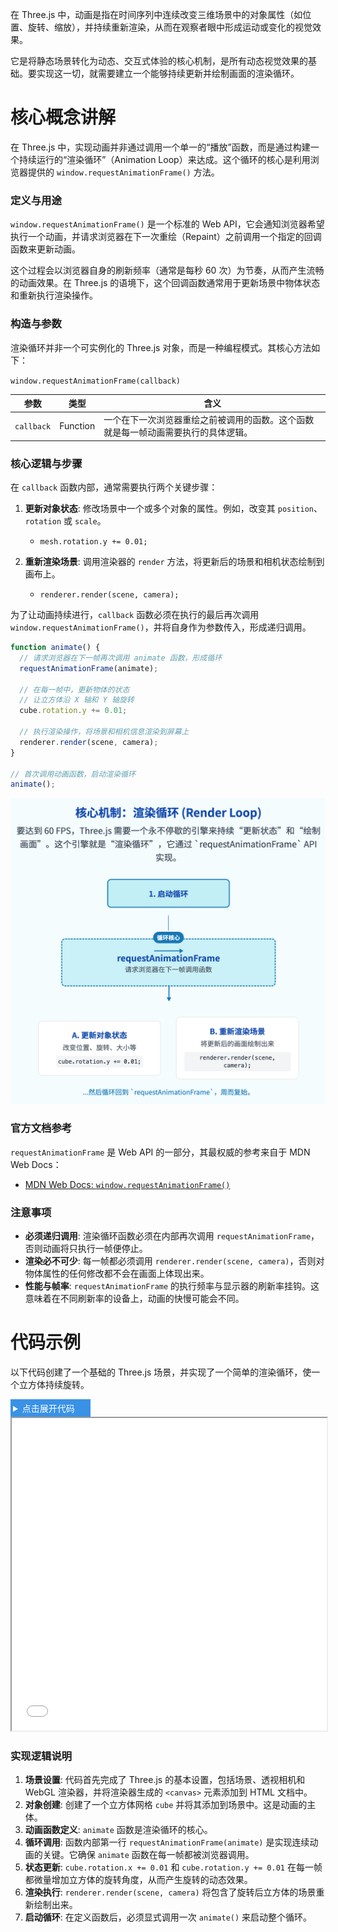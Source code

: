 在 Three.js 中，动画是指在时间序列中连续改变三维场景中的对象属性（如位置、旋转、缩放），并持续重新渲染，从而在观察者眼中形成运动或变化的视觉效果。

它是将静态场景转化为动态、交互式体验的核心机制，是所有动态视觉效果的基础。要实现这一切，就需要建立一个能够持续更新并绘制画面的渲染循环。

# 核心概念讲解

在 Three.js 中，实现动画并非通过调用一个单一的“播放”函数，而是通过构建一个持续运行的“渲染循环”（Animation Loop）来达成。这个循环的核心是利用浏览器提供的 `window.requestAnimationFrame()` 方法。

### 定义与用途

`window.requestAnimationFrame()` 是一个标准的 Web API，它会通知浏览器希望执行一个动画，并请求浏览器在下一次重绘（Repaint）之前调用一个指定的回调函数来更新动画。

这个过程会以浏览器自身的刷新频率（通常是每秒 60 次）为节奏，从而产生流畅的动画效果。在 Three.js 的语境下，这个回调函数通常用于更新场景中物体状态和重新执行渲染操作。

### 构造与参数

渲染循环并非一个可实例化的 Three.js 对象，而是一种编程模式。其核心方法如下：

`window.requestAnimationFrame(callback)`

| 参数       | 类型     | 含义                                                                               |
| ---------- | -------- | ---------------------------------------------------------------------------------- |
| `callback` | Function | 一个在下一次浏览器重绘之前被调用的函数。这个函数就是每一帧动画需要执行的具体逻辑。 |

### 核心逻辑与步骤

在 `callback` 函数内部，通常需要执行两个关键步骤：

1. **更新对象状态**: 修改场景中一个或多个对象的属性。例如，改变其 `position`、`rotation` 或 `scale`。

   - `mesh.rotation.y += 0.01;`

2. **重新渲染场景**: 调用渲染器的 `render` 方法，将更新后的场景和相机状态绘制到画布上。

   - `renderer.render(scene, camera);`

为了让动画持续进行，`callback` 函数必须在执行的最后再次调用 `window.requestAnimationFrame()`，并将自身作为参数传入，形成递归调用。

```js
function animate() {
  // 请求浏览器在下一帧再次调用 animate 函数，形成循环
  requestAnimationFrame(animate);

  // 在每一帧中，更新物体的状态
  // 让立方体沿 X 轴和 Y 轴旋转
  cube.rotation.y += 0.01;

  // 执行渲染操作，将场景和相机信息渲染到屏幕上
  renderer.render(scene, camera);
}

// 首次调用动画函数，启动渲染循环
animate();
```

![](image/animation.png)

### 官方文档参考

`requestAnimationFrame` 是 Web API 的一部分，其最权威的参考来自于 MDN Web Docs：

- [MDN Web Docs: `window.requestAnimationFrame()`](<https://www.google.com/search?q=%5Bhttps://developer.mozilla.org/zh-CN/docs/Web/API/window/requestAnimationFrame%5D(https://developer.mozilla.org/zh-CN/docs/Web/API/window/requestAnimationFrame)> "null")

### 注意事项

- **必须递归调用**: 渲染循环函数必须在内部再次调用 `requestAnimationFrame`，否则动画将只执行一帧便停止。
- **渲染必不可少**: 每一帧都必须调用 `renderer.render(scene, camera)`，否则对物体属性的任何修改都不会在画面上体现出来。
- **性能与帧率**: `requestAnimationFrame` 的执行频率与显示器的刷新率挂钩。这意味着在不同刷新率的设备上，动画的快慢可能会不同。

# 代码示例

以下代码创建了一个基础的 Three.js 场景，并实现了一个简单的渲染循环，使一个立方体持续旋转。

<details>
  <summary style="color: #fff;background:#3992e6;padding: 4px;width: 120px;cursor:pointer;">点击展开代码</summary>

```html
<!DOCTYPE html>
<html lang="zh">
  <head>
    <meta charset="UTF-8" />
    <meta name="viewport" content="width=device-width, initial-scale=1.0" />
    <title>Three.js 动画示例</title>
    <style>
      body {
        margin: 0;
      }
      canvas {
        display: block;
      }
    </style>
  </head>
  <body>
    <script type="importmap">
      {
        "imports": {
          "three": "https://unpkg.com/three@0.160.0/build/three.module.js"
        }
      }
    </script>
    <script type="module">
      // 导入 Three.js
      import * as THREE from "three";

      // 1. 初始化场景 (Scene)
      const scene = new THREE.Scene();
      scene.background = new THREE.Color(0x111111); // 设置场景背景色

      // 2. 初始化相机 (Camera)
      const camera = new THREE.PerspectiveCamera(
        75,
        window.innerWidth / window.innerHeight,
        0.1,
        1000
      );
      camera.position.z = 5; // 将相机向后移动，以便观察物体

      // 3. 初始化渲染器 (Renderer)
      const renderer = new THREE.WebGLRenderer();
      renderer.setSize(window.innerWidth, window.innerHeight); // 设置渲染器尺寸为窗口大小
      document.body.appendChild(renderer.domElement); // 将渲染器的 canvas 元素添加到页面中

      // 4. 创建一个几何体 (Geometry) 和材质 (Material)
      const geometry = new THREE.BoxGeometry(1, 1, 1); // 创建一个 1x1x1 的立方体几何体
      const material = new THREE.MeshBasicMaterial({ color: 0x00ff00 }); // 创建一个绿色基础材质

      // 5. 创建一个网格模型 (Mesh)
      const cube = new THREE.Mesh(geometry, material); // 将几何体和材质结合成一个网格
      scene.add(cube); // 将立方体添加到场景中

      // 6. 定义动画函数 (Animation Loop)
      function animate() {
        // 请求浏览器在下一帧再次调用 animate 函数，形成循环
        requestAnimationFrame(animate);

        // 在每一帧中，更新物体的状态
        // 让立方体沿 X 轴和 Y 轴旋转
        cube.rotation.x += 0.01;
        cube.rotation.y += 0.01;

        // 执行渲染操作，将场景和相机信息渲染到屏幕上
        renderer.render(scene, camera);
      }

      // 7. 首次调用动画函数，启动渲染循环
      animate();

      // 监听窗口大小变化，以实现响应式画布
      window.addEventListener("resize", () => {
        // 更新相机宽高比
        camera.aspect = window.innerWidth / window.innerHeight;
        // 更新相机的投影矩阵
        camera.updateProjectionMatrix();
        // 更新渲染器尺寸
        renderer.setSize(window.innerWidth, window.innerHeight);
      });
    </script>
  </body>
</html>
```

</details>

<iframe src="step1/animation/demo.html" width="100%" height="500"></iframe>

### 实现逻辑说明

1. **场景设置**: 代码首先完成了 Three.js 的基本设置，包括场景、透视相机和 WebGL 渲染器，并将渲染器生成的 `<canvas>` 元素添加到 HTML 文档中。
2. **对象创建**: 创建了一个立方体网格 `cube` 并将其添加到场景中。这是动画的主体。
3. **动画函数定义**: `animate` 函数是渲染循环的核心。
4. **循环调用**: 函数内部第一行 `requestAnimationFrame(animate)` 是实现连续动画的关键。它确保 `animate` 函数在每一帧都被浏览器调用。
5. **状态更新**: `cube.rotation.x += 0.01` 和 `cube.rotation.y += 0.01` 在每一帧都微量增加立方体的旋转角度，从而产生旋转的动态效果。
6. **渲染执行**: `renderer.render(scene, camera)` 将包含了旋转后立方体的场景重新绘制出来。
7. **启动循环**: 在定义函数后，必须显式调用一次 `animate()` 来启动整个循环。
